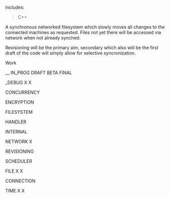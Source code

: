 Includes:
>C++

A synchronous networked filesystem which slowly moves all changes to the connected machines as requested. Files not yet there will be accessed via network when not already synched.

Revisioning will be the primary aim, secondary which also will be the first draft of the code will simply allow for selective syncronization.

Work

__								IN_PROG		DRAFT		BETA		FINAL

_DEBUG					X					X						

CONCURRENCY												

ENCRYPTION												

FILESYSTEM												

HANDLER													

INTERNAL													

NETWORK				X										

REVISIONING												

SCHEDULER

FILE							X				X

CONNECTION						

TIME							X				X
